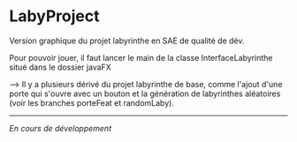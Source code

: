 # LabyProject

<p>Version graphique du projet labyrinthe en SAE de qualité de dév.</p>
<p>Pour pouvoir jouer, il faut lancer le main de la classe InterfaceLabyrinthe situé dans le dossier javaFX</p>

--> Il y a plusieurs dérivé du projet labyrinthe de base, comme l'ajout d'une porte qui s'ouvre avec un bouton et la génération de labyrinthes aléatoires (voir les branches porteFeat et randomLaby).

<hr>

<p><em>En cours de développement</em></p>
